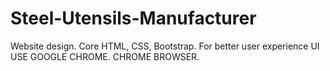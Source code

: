 # Steel-Utensils-Manufacturer
Website design. Core HTML, CSS, Bootstrap.
For better user experience UI USE GOOGLE CHROME.
CHROME BROWSER.
